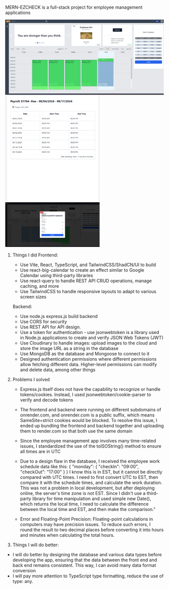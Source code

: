 MERN-EZCHECK is a full-stack project for employee management applications

<img src="/Main.png" alt="main" width="600"/> 
<img src="/Payroll.png" alt="payroll" width="300"/> <img src="/Event.png" alt="main" width="300"/>

1. Things I did
   Frontend:

   - Use Vite, React, TypeScript, and TailwindCSS/ShadCN/UI to build
   - Use react-big-calendar to create an effect similar to Google Calendar using third-party libraries
   - Use react-query to handle REST API CRUD operations, manage caching, and more
   - Use TailwindCSS to handle responsive layouts to adapt to various screen sizes

   Backend:

   - Use node.js express.js build backend
   - Use CORS for security
   - Use REST API for API design.
   - Use a token for authentication - use jsonwebtoken is a library used in Node.js applications to create and verify JSON Web Tokens (JWT)
   - Use Cloudinary to handle images: upload images to the cloud and store the image URL as a string in the database
   - Use MongoDB as the database and Mongoose to connect to it
   - Designed authentication permissions where different permissions allow fetching different data. Higher-level permissions can modify and delete data, among other things

2. Problems I solved

   - Express.js itself does not have the capability to recognize or handle tokens/cookies. Instead, I used jsonwebtoken/cookie-parser to verify and decode tokens

   - The frontend and backend were running on different subdomains of onrender.com, and onrender.com is a public suffix,
     which means SameSite=strict cookies would be blocked. To resolve this issue, I ended up bundling the frontend and
     backend together and uploading them to render.com so that both use the same domain

   - Since the employee management app involves many time-related issues, I standardized the use of the toISOString() method to ensure all times are in UTC

   - Due to a design flaw in the database, I received the employee work schedule data like this:
     {
     "monday": {
     "checkIn": "09:00",
     "checkOut": "17:00"
     }
     }
     I know this is in EST, but it cannot be directly compared with UTC times. I need to first convert UTC to EST, then compare it with the schedule times,
     and calculate the work duration. This was not a problem in local development, but after deploying online, the server's time zone is not EST.
     Since I didn't use a third-party library for time manipulation and used simple new Date(),
     which returns the local time, I need to calculate the difference between the local time and EST, and then make the comparison."

   - Error and Floating-Point Precision: Floating-point calculations in computers may have precision issues. To reduce such errors,
     I round the result to two decimal places before converting it into hours and minutes when calculating the total hours.

3. Things I will do better:

- I will do better by designing the database and various data types before developing the app, ensuring that the data
  between the front end and back end remains consistent. This way, I can avoid many data format conversion
- I will pay more attention to TypeScript type formatting, reduce the use of type: any.
